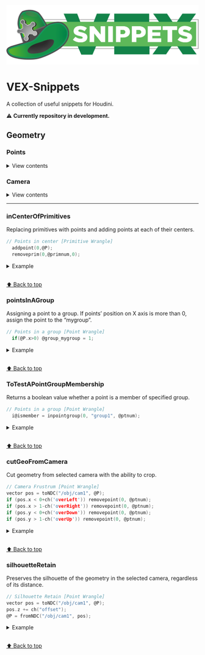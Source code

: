 [![Logo](/img/vex_snippets_logo.png)](https://github.com/Kuchavo/VEX-Snippets)

# VEX-Snippets
A collection of useful snippets for Houdini.

⚠️ **Сurrently repository in development.**

## Geometry

### Points

<details>
<summary>View contents</summary>

* [`inCenterOfPrimitives`](#incenterofprimitives)
* [`pointsInAGroup`](#pointsinagroup)
* [`ToTestAPointGroupMembership`](#totestapointgroupmembership)


</details>

### Camera

<details>
<summary>View contents</summary>

* [`cutGeoFromCamera`](#cutgeofromcamera)
* [`silhouetteRetain`](#silhouetteretain)

</details>

---

### inCenterOfPrimitives

Replacing primitives with points and adding points at each of their centers.

```c
// Points in center [Primitive Wrangle]
  addpoint(0,@P);
  removeprim(0,@primnum,0);
```

<details>
<summary>Example</summary>

<img src="/img/point_inCenterOfPrimitives.jpg" width="2000px;"/>

</details>

<br>[⬆ Back to top](#geometry)

### pointsInAGroup

Assigning a point to a group. If points’ position on X axis is more than 0, assign the point to the “mygroup”.

```c
// Points in a group [Point Wrangle]
  if(@P.x>0) @group_mygroup = 1;
```

<details>
<summary>Example</summary>

<img src="/img/point_pointsInAGroup.jpg" width="2000px;"/>

</details>

<br>[⬆ Back to top](#geometry)

### ToTestAPointGroupMembership

Returns a boolean value whether a point is a member of specified group.

```c
// Points in a group [Point Wrangle]
  i@ismember = inpointgroup(0, "group1", @ptnum);
```

<details>
<summary>Example</summary>

<img src="point_ToTestAPointGroupMembership.jpg" width="2000px;"/>

</details>

<br>[⬆ Back to top](#geometry)

### cutGeoFromCamera

Cut geometry from selected camera with the ability to crop.

```c
// Camera Frustrum [Point Wrangle]
vector pos = toNDC("/obj/cam1", @P);
if (pos.x < 0+ch('overLeft')) removepoint(0, @ptnum);
if (pos.x > 1-ch('overRight')) removepoint(0, @ptnum);
if (pos.y < 0+ch('overDown')) removepoint(0, @ptnum);
if (pos.y > 1-ch('overUp')) removepoint(0, @ptnum);
```

<details>
<summary>Example</summary>

<img src="/img/cam_cameraFrustrum.jpg" width="2000px;"/>

</details>

<br>[⬆ Back to top](#geometry)

### silhouetteRetain

Preserves the silhouette of the geometry in the selected camera, regardless of its distance.

```c
// Silhouette Retain [Point Wrangle]
vector pos = toNDC("/obj/cam1", @P);
pos.z += ch("offset");
@P = fromNDC("/obj/cam1", pos);
```

<details>
<summary>Example</summary>

<img src="/img/cam_silhouetteRetain.jpg" width="2000px;"/>

</details>

<br>[⬆ Back to top](#geometry)
